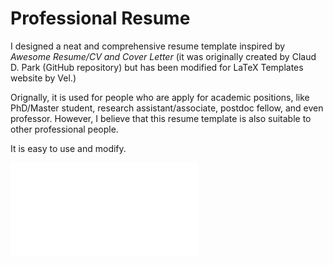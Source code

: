 # Professional Resume

I designed a neat and comprehensive resume template inspired by *Awesome Resume/CV and Cover Letter* (it was originally created by Claud D. Park (GitHub repository) but has been modified for LaTeX Templates website by Vel.)

Orignally, it is used for people who are apply for academic positions, like PhD/Master student, research assistant/associate, postdoc fellow, and even professor. However, I believe that this resume template is also suitable to other professional people. 

It is easy to use and modify.

![image](./resume_cv.pdf)    
